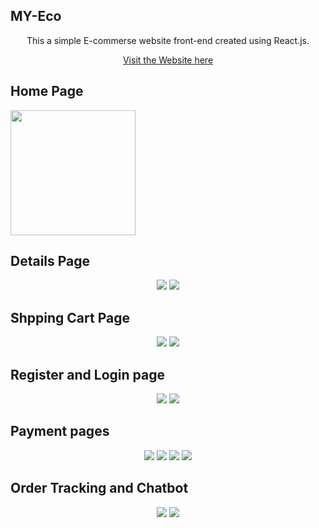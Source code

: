 ## MY-Eco
<p align="center">
     This a simple E-commerse website front-end created using React.js.
</p>
<p align="center">
     <a href="https://siyabongahenry.github.io/My-Eco/" target="_blank">Visit the Website here</a>
</p>
<h2> Home Page</h2>
<p align="center>
     <img src="https://github.com/Siyabongahenry/Project-Images/blob/main/My-Ecore/img1.jpg" width="200px"/>
     <img src="https://github.com/Siyabongahenry/Project-Images/blob/main/My-Ecore/img2.jpg" width="200px"/>
</p>
<h2> Details Page</h2>
<p align="center">
     <img src="https://github.com/Siyabongahenry/Project-Images/blob/main/My-Ecore/img3.jpg"/>
      <img src="https://github.com/Siyabongahenry/Project-Images/blob/main/My-Ecore/img4.jpg"/>
</p>
<h2> Shpping Cart Page</h2>
<p align="center">
     <img src="https://github.com/Siyabongahenry/Project-Images/blob/main/My-Ecore/img5.jpg"/>
     <img src="https://github.com/Siyabongahenry/Project-Images/blob/main/My-Ecore/img6.jpg"/>
</p>

<h2> Register and Login page</h2>
<p align="center">
     <img src="https://github.com/Siyabongahenry/Project-Images/blob/main/My-Ecore/img8.jpg"/>
     <img src="https://github.com/Siyabongahenry/Project-Images/blob/main/My-Ecore/img7.jpg"/>
</p>
<h2> Payment pages</h2>
<p align="center">
     <img src="https://github.com/Siyabongahenry/Project-Images/blob/main/My-Ecore/img9.jpg"/>
     <img src="https://github.com/Siyabongahenry/Project-Images/blob/main/My-Ecore/img10.jpg"/>
     <img src="https://github.com/Siyabongahenry/Project-Images/blob/main/My-Ecore/img11.jpg"/>
     <img src="https://github.com/Siyabongahenry/Project-Images/blob/main/My-Ecore/img12.jpg"/>
</p>
<h2> Order Tracking and Chatbot</h2>
<p align="center">
     <img src="https://github.com/Siyabongahenry/Project-Images/blob/main/My-Ecore/img13.jpg"/>
     <img src="https://github.com/Siyabongahenry/Project-Images/blob/main/My-Ecore/img14.jpg"/>
</p>


